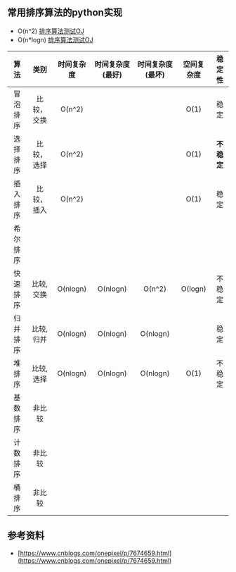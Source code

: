 ## 常用排序算法的python实现
+ O(n^2) [排序算法测试OJ](https://www.lintcode.com/problem/sort-integers/description)
+ O(n*logn) [排序算法测试OJ](https://www.lintcode.com/problem/sort-integers-ii/description)


| 算法 | 类别 | 时间复杂度 | 时间复杂度(最好) | 时间复杂度(最坏) | 空间复杂度 | 稳定性 |
| :---: | :---: | :---: | :---: | :---: | :---: | :---: |
| 冒泡排序 | 比较，交换 | O(n^2) | | | O(1) | 稳定 |
| 选择排序 | 比较，选择 | O(n^2) | | | O(1) | **不稳定** |
| 插入排序 | 比较，插入 | O(n^2) | | | O(1) | 稳定 |
| 希尔排序 |
| 快速排序 | 比较, 交换 | O(nlogn) | O(nlogn) | O(n^2) | O(logn) | 不稳定 |
| 归并排序 | 比较, 归并 | O(nlogn) | O(nlogn) | O(nlogn) | | 稳定 |
| 堆排序 | 比较, 选择 | O(nlogn) | O(nlogn) | O(nlogn) | O(1) | 不稳定 |
| 基数排序 | 非比较
| 计数排序 | 非比较
| 桶排序 | 非比较 

## 参考资料
- [https://www.cnblogs.com/onepixel/p/7674659.html](https://www.cnblogs.com/onepixel/p/7674659.html)
 
